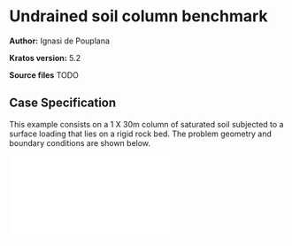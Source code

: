 # Undrained soil column benchmark

**Author:** Ignasi de Pouplana

**Kratos version:** 5.2

**Source files** TODO

## Case Specification

This example consists on a 1 X 30m column of saturated soil subjected to a surface loading that lies on a rigid rock bed. The problem geometry and boundary conditions are shown below.

![undrained soil column geometry.](data/soil-column_geometry.pdf)